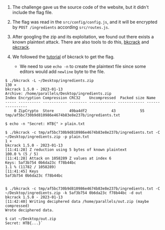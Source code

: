 1. The challenge gave us the source code of the website, but it didn't include the flag file.

2. The flag was read in the `src/config/config.js`, and it will be encrypted by `POST /ingredients` according `src/routes.js`.

3. After googling the zip and its exploitation, we found out there exists a known plaintext attack. There are also tools to do this, [bkcrack](https://github.com/kimci86/bkcrack) and [pkcrack](https://github.com/keyunluo/pkcrack).

4. We followed the [tutorial](https://github.com/kimci86/bkcrack/blob/master/example/tutorial.md) of bkcrack to get the flag.
    - We need to use `echo -n` to create the plaintext file since some editors would add `newline` byte to the file.

```
$ ./bkcrack -L ~/Desktop/ingredients.zip                                                                                                                                              130 ⨯
bkcrack 1.5.0 - 2023-01-13
Archive: /home/parallels/Desktop/ingredients.zip
Index Encryption Compression CRC32    Uncompressed  Packed size Name
----- ---------- ----------- -------- ------------ ------------ ----------------
    0 ZipCrypto  Store       49ba4df2           43           55 tmp/af5bc730b9d810986e4674b83e8e237b/ingredients.txt

$ echo -n "Secret: HTB{" > plain.txt

$ ./bkcrack -c tmp/af5bc730b9d810986e4674b83e8e237b/ingredients.txt -C ~/Desktop/ingredients.zip -p plain.txt                                                                           1 ⨯
bkcrack 1.5.0 - 2023-01-13
[11:41:28] Z reduction using 5 bytes of known plaintext
100.0 % (5 / 5)
[11:41:28] Attack on 1058289 Z values at index 6
Keys: 5af3b754 0b6da23c f78b44bc                                       
1.1 % (11782 / 1058289) 
[11:41:45] Keys
5af3b754 0b6da23c f78b44bc


$ ./bkcrack -c tmp/af5bc730b9d810986e4674b83e8e237b/ingredients.txt -C ~/Desktop/ingredients.zip -k 5af3b754 0b6da23c f78b44bc -d out
bkcrack 1.5.0 - 2023-01-13
[11:42:40] Writing deciphered data /home/parallels/out.zip (maybe compressed)
Wrote deciphered data.

$ cat ~/Desktop/out.zip 
Secret: HTB{...}`
```